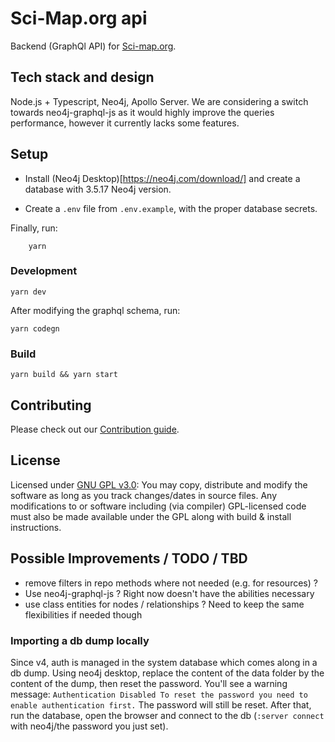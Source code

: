 # Sci-Map.org api

Backend (GraphQl API) for [Sci-map.org](https://sci-map.org).

## Tech stack and design

Node.js + Typescript, Neo4j, Apollo Server.
We are considering a switch towards neo4j-graphql-js as it would highly improve the queries performance, however it currently lacks some features.

## Setup

- Install (Neo4j Desktop)[https://neo4j.com/download/] and create a database with 3.5.17 Neo4j version.

- Create a `.env` file from `.env.example`, with the proper database secrets.

Finally, run:

```
    yarn
```

### Development

```
yarn dev
```

After modifying the graphql schema, run:

```
yarn codegn
```

### Build

```
yarn build && yarn start
```

## Contributing

Please check out our [Contribution guide](https://sci-map.org/about/contributing).

## License

Licensed under [GNU GPL v3.0](https://choosealicense.com/licenses/gpl-3.0/): You may copy, distribute and modify the software as long as you track changes/dates in source files. Any modifications to or software including (via compiler) GPL-licensed code must also be made available under the GPL along with build & install instructions.

## Possible Improvements / TODO / TBD

- remove filters in repo methods where not needed (e.g. for resources) ?
- Use neo4j-graphql-js ? Right now doesn't have the abilities necessary
- use class entities for nodes / relationships ? Need to keep the same flexibilities if needed though

### Importing a db dump locally

Since v4, auth is managed in the system database which comes along in a db dump. Using neo4j desktop, replace the content of the data folder by the content of the dump, then reset the password. You'll see a warning message:
`Authentication Disabled To reset the password you need to enable authentication first.`
The password will still be reset. After that, run the database, open the browser and connect to the db (`:server connect` with neo4j/the password you just set).

